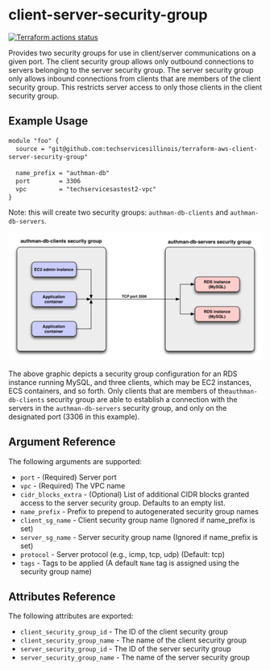 # client-server-security-group

[![Terraform actions status](https://github.com/techservicesillinois/terraform-aws-client-server-security-group/workflows/terraform/badge.svg)](https://github.com/techservicesillinois/terraform-aws-client-server-security-group/actions)

Provides two security groups for use in client/server communications
on a given port. The client security group allows only outbound
connections to servers belonging to the server security group. The
server security group only allows inbound connections from clients
that are members of the client security group. This restricts server
access to only those clients in the client security group.

Example Usage
-----------------

```hcl
module "foo" {
  source = "git@github.com:techservicesillinois/terraform-aws-client-server-security-group"

  name_prefix = "authman-db"
  port        = 3306
  vpc         = "techservicesastest2-vpc"
}
```

Note: this will create two security groups: `authman-db-clients` and `authman-db-servers`.

![Client-Server Security Group Graphic](images/terraform-aws-client-server-security-group.png)

The above graphic depicts a security group configuration for an RDS instance
running MySQL, and three clients, which may be EC2 instances, ECS containers,
and so forth.
Only clients that are members of the`authman-db-clients` security group are able to
establish a connection with the servers in the `authman-db-servers` security group,
and only on the designated port (3306 in this example).

Argument Reference
-----------------

The following arguments are supported:

* `port` - (Required) Server port
* `vpc` - (Required) The VPC name
* `cidr_blocks_extra` - (Optional) List of additional CIDR blocks granted access to the server security group. Defaults to an empty list.
* `name_prefix` - Prefix to prepend to autogenerated security group names
* `client_sg_name` - Client security group name (Ignored if name_prefix is set)
* `server_sg_name` - Server security group name (Ignored if name_prefix is set)
* `protocol` - Server protocol (e.g., icmp, tcp, udp) (Default: tcp)
* `tags` - Tags to be applied (A default `Name` tag is assigned using the security group name)

Attributes Reference
--------------------

The following attributes are exported:

* `client_security_group_id` - The ID of the client security group
* `client_security_group_name` - The name of the client security group
* `server_security_group_id` - The ID of the server security group
* `server_security_group_name` - The name of the server security group
